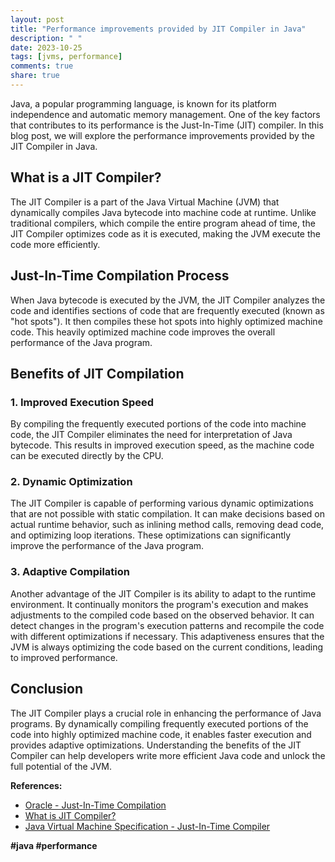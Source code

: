 ```yaml
---
layout: post
title: "Performance improvements provided by JIT Compiler in Java"
description: " "
date: 2023-10-25
tags: [jvms, performance]
comments: true
share: true
---
```


Java, a popular programming language, is known for its platform independence and automatic memory management. One of the key factors that contributes to its performance is the Just-In-Time (JIT) compiler. In this blog post, we will explore the performance improvements provided by the JIT Compiler in Java.

## What is a JIT Compiler?

The JIT Compiler is a part of the Java Virtual Machine (JVM) that dynamically compiles Java bytecode into machine code at runtime. Unlike traditional compilers, which compile the entire program ahead of time, the JIT Compiler optimizes code as it is executed, making the JVM execute the code more efficiently.

## Just-In-Time Compilation Process

When Java bytecode is executed by the JVM, the JIT Compiler analyzes the code and identifies sections of code that are frequently executed (known as "hot spots"). It then compiles these hot spots into highly optimized machine code. This heavily optimized machine code improves the overall performance of the Java program.

## Benefits of JIT Compilation

### 1. Improved Execution Speed

By compiling the frequently executed portions of the code into machine code, the JIT Compiler eliminates the need for interpretation of Java bytecode. This results in improved execution speed, as the machine code can be executed directly by the CPU.

### 2. Dynamic Optimization

The JIT Compiler is capable of performing various dynamic optimizations that are not possible with static compilation. It can make decisions based on actual runtime behavior, such as inlining method calls, removing dead code, and optimizing loop iterations. These optimizations can significantly improve the performance of the Java program.

### 3. Adaptive Compilation

Another advantage of the JIT Compiler is its ability to adapt to the runtime environment. It continually monitors the program's execution and makes adjustments to the compiled code based on the observed behavior. It can detect changes in the program's execution patterns and recompile the code with different optimizations if necessary. This adaptiveness ensures that the JVM is always optimizing the code based on the current conditions, leading to improved performance.

## Conclusion

The JIT Compiler plays a crucial role in enhancing the performance of Java programs. By dynamically compiling frequently executed portions of the code into highly optimized machine code, it enables faster execution and provides adaptive optimizations. Understanding the benefits of the JIT Compiler can help developers write more efficient Java code and unlock the full potential of the JVM.

**References:**
- [Oracle - Just-In-Time Compilation](https://www.oracle.com/java/technologies/just-in-time-compliation.html)
- [What is JIT Compiler?](https://www.geeksforgeeks.org/just-in-time-jit-compiler-in-java/) 
- [Java Virtual Machine Specification - Just-In-Time Compiler](https://docs.oracle.com/javase/specs/jvms/se11/html/jvms-2.html#jvms-2.10.3) 

**#java #performance**